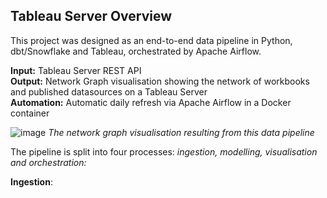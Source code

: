 ## Tableau Server Overview

This project was designed as an end-to-end data pipeline in Python, dbt/Snowflake and Tableau, orchestrated by Apache Airflow.

**Input:**   Tableau Server REST API\
**Output:**   Network Graph visualisation showing the network of workbooks and published datasources on a Tableau Server\
**Automation:**   Automatic daily refresh via Apache Airflow in a Docker container



![image](https://github.com/user-attachments/assets/70957355-88f1-4667-a68a-6607be3bb011)
*The network graph visualisation resulting from this data pipeline*

The pipeline is split into four processes: *ingestion, modelling, visualisation and orchestration:*

**Ingestion**: 
